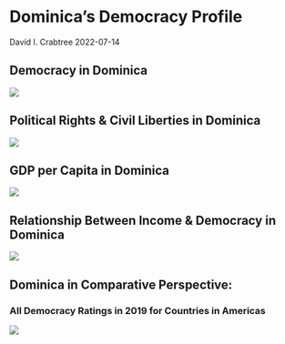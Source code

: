 Dominica’s Democracy Profile
================
David I. Crabtree
2022-07-14

## Democracy in Dominica

![](C:\Users\David\Desktop\PROGRA~1\FILESA~1\DEMOCR~1\reports\DOMINI~1/figure-gfm/Demscore-1.png)<!-- -->

## Political Rights & Civil Liberties in Dominica

![](C:\Users\David\Desktop\PROGRA~1\FILESA~1\DEMOCR~1\reports\DOMINI~1/figure-gfm/Political%20Rights%20&%20Civil%20Libs-1.png)<!-- -->

## GDP per Capita in Dominica

![](C:\Users\David\Desktop\PROGRA~1\FILESA~1\DEMOCR~1\reports\DOMINI~1/figure-gfm/GDP%20per%20Capita-1.png)<!-- -->

## Relationship Between Income & Democracy in Dominica

![](C:\Users\David\Desktop\PROGRA~1\FILESA~1\DEMOCR~1\reports\DOMINI~1/figure-gfm/Income%20&%20Dem-1.png)<!-- -->

## Dominica in Comparative Perspective:

### All Democracy Ratings in 2019 for Countries in Americas

![](C:\Users\David\Desktop\PROGRA~1\FILESA~1\DEMOCR~1\reports\DOMINI~1/figure-gfm/Democracy%20in%20Comparative%20Perspective-1.png)<!-- -->
